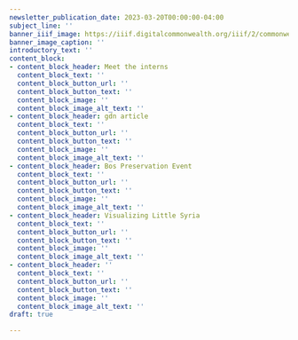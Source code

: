 ```yaml
---
newsletter_publication_date: 2023-03-20T00:00:00-04:00
subject_line: ''
banner_iiif_image: https://iiif.digitalcommonwealth.org/iiif/2/commonwealth:4m90ff032/76,1206,4351,2412/2000,/0/default.jpg
banner_image_caption: ''
introductory_text: ''
content_block:
- content_block_header: Meet the interns
  content_block_text: ''
  content_block_button_url: ''
  content_block_button_text: ''
  content_block_image: ''
  content_block_image_alt_text: ''
- content_block_header: gdn article
  content_block_text: ''
  content_block_button_url: ''
  content_block_button_text: ''
  content_block_image: ''
  content_block_image_alt_text: ''
- content_block_header: Bos Preservation Event
  content_block_text: ''
  content_block_button_url: ''
  content_block_button_text: ''
  content_block_image: ''
  content_block_image_alt_text: ''
- content_block_header: Visualizing Little Syria
  content_block_text: ''
  content_block_button_url: ''
  content_block_button_text: ''
  content_block_image: ''
  content_block_image_alt_text: ''
- content_block_header: ''
  content_block_text: ''
  content_block_button_url: ''
  content_block_button_text: ''
  content_block_image: ''
  content_block_image_alt_text: ''
draft: true

---
```

